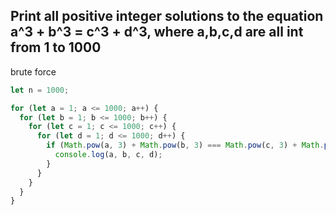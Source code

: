 ## Print all positive integer solutions to the equation a^3 + b^3 = c^3 + d^3, where a,b,c,d are all int from 1 to 1000

brute force
```javascript
let n = 1000;

for (let a = 1; a <= 1000; a++) {
  for (let b = 1; b <= 1000; b++) {
    for (let c = 1; c <= 1000; c++) {
      for (let d = 1; d <= 1000; d++) {
        if (Math.pow(a, 3) + Math.pow(b, 3) === Math.pow(c, 3) + Math.pow(d, 3)) {
          console.log(a, b, c, d);
        }
      }
    }
  }
}
```